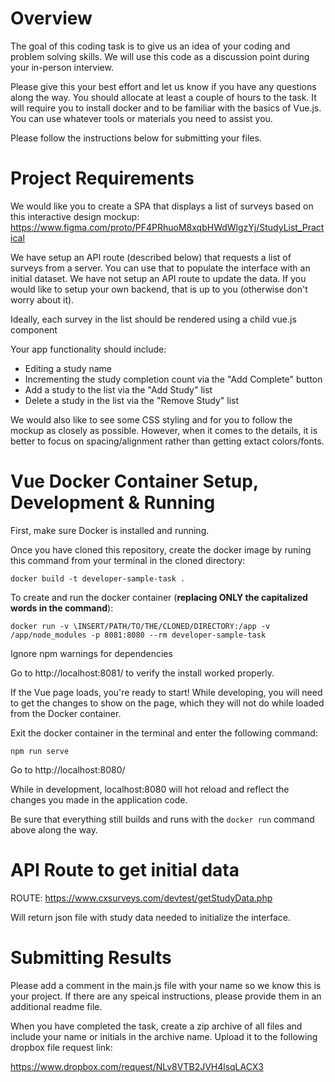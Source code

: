 # Overview

The goal of this coding task is to give us an idea of your coding and problem solving skills. We will use this code as a discussion point during your in-person interview.

Please give this your best effort and let us know if you have any questions along the way. You should allocate at least a couple of hours to the task. It will require you to install docker and to be familiar with the basics of Vue.js. You can use whatever tools or materials you need to assist you.

Please follow the instructions below for submitting your files. 

# Project Requirements

We would like you to create a SPA that displays a list of surveys based on this interactive design mockup:
https://www.figma.com/proto/PF4PRhuoM8xqbHWdWlgzYj/StudyList_Practical

We have setup an API route (described below) that requests a list of surveys from a server. You can use that to populate the interface with an initial dataset.
We have not setup an API route to update the data. If you would like to setup your own backend, that is up to you (otherwise don't worry about it).

Ideally, each survey in the list should be rendered using a child vue.js component

Your app functionality should include:
*  Editing a study name
*  Incrementing the study completion count via the "Add Complete" button
*  Add a study to the list via the "Add Study" list
*  Delete a study in the list via the "Remove Study" list

We would also like to see some CSS styling and for you to follow the mockup as closely as possible. 
However, when it comes to the details, it is better to focus on spacing/alignment rather than getting extact colors/fonts.

# Vue Docker Container Setup, Development & Running

First, make sure Docker is installed and running.

Once you have cloned this repository, create the docker image by runing this command from your terminal in the cloned directory:

`docker build -t developer-sample-task . `

To create and run the docker container (**replacing ONLY the capitalized words in the command**):

`docker run -v \INSERT/PATH/TO/THE/CLONED/DIRECTORY:/app -v /app/node_modules -p 8081:8080 --rm developer-sample-task `

Ignore npm warnings for dependencies

Go to http://localhost:8081/ to verify the install worked properly.

If the Vue page loads, you're ready to start! While developing, you will need to get the changes to show on the page, which they will not do while loaded from the Docker container. 

Exit the docker container in the terminal and enter the following command:

`npm run serve`

Go to http://localhost:8080/

While in development, localhost:8080 will hot reload and reflect the changes you made in the application code. 

Be sure that everything still builds and runs with the `docker run` command above along the way.

# API Route to get initial data

ROUTE: 
https://www.cxsurveys.com/devtest/getStudyData.php

Will return json file with study data needed to initialize the interface.


# Submitting Results

Please add a comment in the main.js file with your name so we know this is your project. If there are any speical instructions, please provide them in an additional readme file.

When you have completed the task, create a zip archive of all files and include your name or initials in the archive name.
Upload it to the following dropbox file request link:

https://www.dropbox.com/request/NLv8VTB2JVH4lsqLACX3

